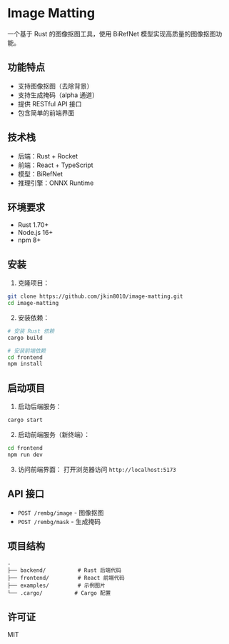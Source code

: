 # Image Matting

一个基于 Rust 的图像抠图工具，使用 BiRefNet 模型实现高质量的图像抠图功能。

## 功能特点

- 支持图像抠图（去除背景）
- 支持生成掩码（alpha 通道）
- 提供 RESTful API 接口
- 包含简单的前端界面

## 技术栈

- 后端：Rust + Rocket
- 前端：React + TypeScript
- 模型：BiRefNet
- 推理引擎：ONNX Runtime

## 环境要求

- Rust 1.70+
- Node.js 16+
- npm 8+

## 安装

1. 克隆项目：
```bash
git clone https://github.com/jkin8010/image-matting.git
cd image-matting
```

2. 安装依赖：
```bash
# 安装 Rust 依赖
cargo build

# 安装前端依赖
cd frontend
npm install
```

## 启动项目

1. 启动后端服务：
```bash
cargo start
```

2. 启动前端服务（新终端）：
```bash
cd frontend
npm run dev
```

3. 访问前端界面：
打开浏览器访问 `http://localhost:5173`

## API 接口

- `POST /rembg/image` - 图像抠图
- `POST /rembg/mask` - 生成掩码

## 项目结构

```
.
├── backend/          # Rust 后端代码
├── frontend/         # React 前端代码
├── examples/         # 示例图片
└── .cargo/          # Cargo 配置
```

## 许可证

MIT 